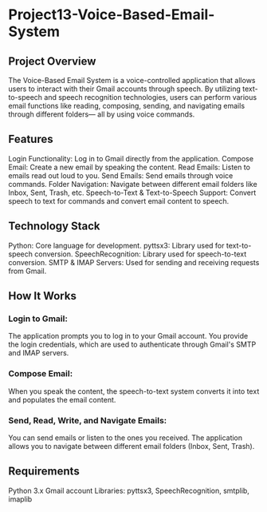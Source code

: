 # Project13-Voice-Based-Email-System

## Project Overview
The Voice-Based Email System is a voice-controlled application that allows users to interact with their Gmail accounts through speech. By utilizing text-to-speech and speech recognition technologies, users can perform various email functions like reading, composing, sending, and navigating emails through different folders— all by using voice commands.

## Features
  Login Functionality: Log in to Gmail directly from the application.
  Compose Email: Create a new email by speaking the content.
  Read Emails: Listen to emails read out loud to you.
  Send Emails: Send emails through voice commands.
  Folder Navigation: Navigate between different email folders like Inbox, Sent, Trash, etc.
  Speech-to-Text & Text-to-Speech Support: Convert speech to text for commands and convert email content to speech.

## Technology Stack
  Python: Core language for development.
  pyttsx3: Library used for text-to-speech conversion.
  SpeechRecognition: Library used for speech-to-text conversion.
  SMTP & IMAP Servers: Used for sending and receiving requests from Gmail.

## How It Works

### Login to Gmail:
The application prompts you to log in to your Gmail account.
You provide the login credentials, which are used to authenticate through Gmail's SMTP and IMAP servers.

### Compose Email:
When you speak the content, the speech-to-text system converts it into text and populates the email content.

### Send, Read, Write, and Navigate Emails:
You can send emails or listen to the ones you received.
The application allows you to navigate between different email folders (Inbox, Sent, Trash).

## Requirements
Python 3.x
Gmail account
Libraries: pyttsx3, SpeechRecognition, smtplib, imaplib
